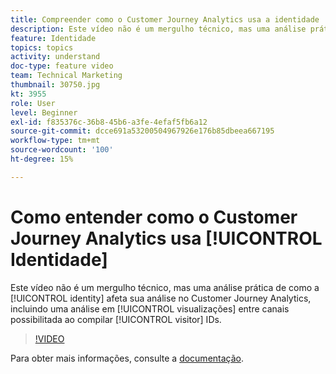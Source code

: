 ```yaml
---
title: Compreender como o Customer Journey Analytics usa a identidade
description: Este vídeo não é um mergulho técnico, mas uma análise prática de como a identidade afeta sua análise no Adobe, incluindo uma análise das visualizações em vários canais possibilitadas pela compilação de IDs de visitantes.
feature: Identidade
topics: topics
activity: understand
doc-type: feature video
team: Technical Marketing
thumbnail: 30750.jpg
kt: 3955
role: User
level: Beginner
exl-id: f835376c-36b8-45b6-a3fe-4efaf5fb6a12
source-git-commit: dcce691a53200504967926e176b85dbeea667195
workflow-type: tm+mt
source-wordcount: '100'
ht-degree: 15%

---
```


# Como entender como o Customer Journey Analytics usa [!UICONTROL Identidade]

Este vídeo não é um mergulho técnico, mas uma análise prática de como a [!UICONTROL identity] afeta sua análise no Customer Journey Analytics, incluindo uma análise em [!UICONTROL visualizações] entre canais possibilitada ao compilar [!UICONTROL visitor] IDs.

>[!VIDEO](https://video.tv.adobe.com/v/30750/?quality=12&enable10seconds=on&speedcontrol=on)

Para obter mais informações, consulte a [documentação](https://docs.adobe.com/content/help/pt-BR/analytics-platform/using/cja-landing.html).
